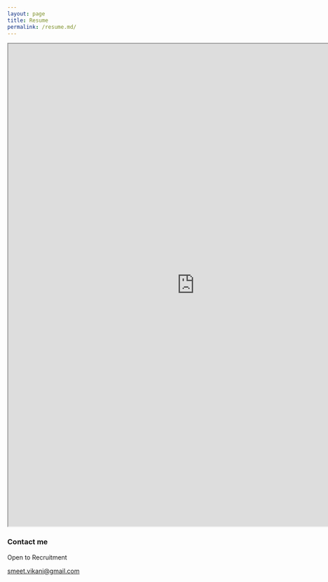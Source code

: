 ```yaml
---
layout: page
title: Resume
permalink: /resume.md/
---
```


<iframe src="https://resume.creddle.io/embed/ewgwecvvbih" width="850" height="1100" seamless></iframe> 


### Contact me
Open to Recruitment

[smeet.vikani@gmail.com](mailto:smeet.vikani@gmail.com)
